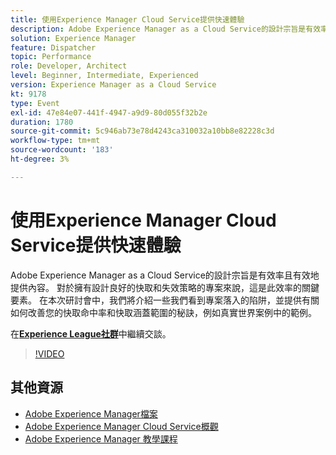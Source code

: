 ```yaml
---
title: 使用Experience Manager Cloud Service提供快速體驗
description: Adobe Experience Manager as a Cloud Service的設計宗旨是有效率且有效地提供內容。 對於擁有設計良好的快取和失效策略的專案來說，這是此效率的關鍵要素。 在本次研討會中，我們將介紹一些我們看到專案落入的陷阱，並提供有關如何改善您的快取命中率和快取涵蓋範圍的秘訣，例如真實世界案例中的範例。
solution: Experience Manager
feature: Dispatcher
topic: Performance
role: Developer, Architect
level: Beginner, Intermediate, Experienced
version: Experience Manager as a Cloud Service
kt: 9178
type: Event
exl-id: 47e84e07-441f-4947-a9d9-80d055f32b2e
duration: 1780
source-git-commit: 5c946ab73e78d4243ca310032a10bb8e82228c3d
workflow-type: tm+mt
source-wordcount: '183'
ht-degree: 3%

---
```


# 使用Experience Manager Cloud Service提供快速體驗

Adobe Experience Manager as a Cloud Service的設計宗旨是有效率且有效地提供內容。 對於擁有設計良好的快取和失效策略的專案來說，這是此效率的關鍵要素。 在本次研討會中，我們將介紹一些我們看到專案落入的陷阱，並提供有關如何改善您的快取命中率和快取涵蓋範圍的秘訣，例如真實世界案例中的範例。

在&#x200B;**[Experience League社群](https://adobe.ly/3CUkzoB)**&#x200B;中繼續交談。

>[!VIDEO](https://video.tv.adobe.com/v/337846/?quality=12&learn=on&hidetitle=true)

## 其他資源

- [Adobe Experience Manager檔案](https://experienceleague.adobe.com/docs/experience-manager-cloud-service.html?lang=zh-Hant)
- [Adobe Experience Manager Cloud Service概觀](https://experienceleague.adobe.com/docs/experience-manager-cloud-service/overview/home.html?lang=zh-Hant)
- [Adobe Experience Manager 教學課程](https://experienceleague.adobe.com/docs/experience-manager-tutorials.html?lang=zh-Hant)
